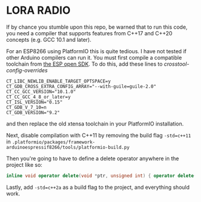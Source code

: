 # LORA RADIO
If by chance you stumble upon this repo, be warned that to run this code, you need a compiler that supports features from C++17 and C++20 concepts (e.g. GCC 10.1 and later).

For an ESP8266 using PlatformIO this is quite tedious. I have not tested if other Arduino compilers can run it.
You must first compile a compatible toolchain from [the ESP open SDK](https://github.com/pfalcon/esp-open-sdk). To do this, add these lines to *crosstool-config-overrides* 

```
CT_LIBC_NEWLIB_ENABLE_TARGET_OPTSPACE=y
CT_GDB_CROSS_EXTRA_CONFIG_ARRAY="--with-guile=guile-2.0"
CT_CC_GCC_VERSION="10.1.0"
CT_CC_GCC_4_8_or_later=y
CT_ISL_VERSION="0.15"
CT_GDB_V_7_10=n
CT_GDB_VERSION="9.2"
```

and then replace the old xtensa toolchain in your PlatformIO installation.

Next, disable compilation with C++11 by removing the build flag `-std=c++11` in 
`.platformio/packages/framework-arduinoespressif8266/tools/platformio-build.py`

Then you're going to have to define a delete operator anywhere in the project like so: 
```C++
inline void operator delete(void *ptr, unsigned int) { operator delete(ptr); }
```

Lastly, add `-std=c++2a` as a build flag to the project, and everything should work.
